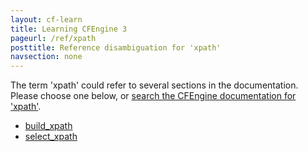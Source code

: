 ```yaml
---
layout: cf-learn
title: Learning CFEngine 3
pageurl: /ref/xpath
posttitle: Reference disambiguation for 'xpath'
navsection: none
---
```


The term 'xpath' could refer to several sections in the documentation. Please choose one below, or
[search the CFEngine documentation for 'xpath'](http://cfengine.com/docs/3.5/search.html?q=xpath).

- [build_xpath](http://cfengine.com/docs/3.5/reference-promise-types-edit_xml.html#build_xpath)
- [select_xpath](http://cfengine.com/docs/3.5/reference-promise-types-edit_xml.html#select_xpath)
